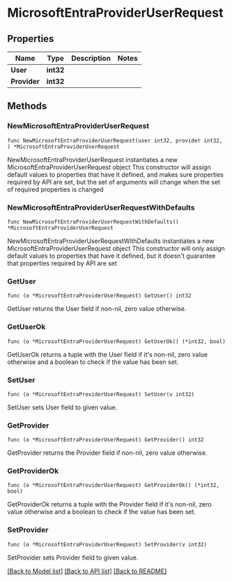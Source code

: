 # MicrosoftEntraProviderUserRequest

## Properties

Name | Type | Description | Notes
------------ | ------------- | ------------- | -------------
**User** | **int32** |  | 
**Provider** | **int32** |  | 

## Methods

### NewMicrosoftEntraProviderUserRequest

`func NewMicrosoftEntraProviderUserRequest(user int32, provider int32, ) *MicrosoftEntraProviderUserRequest`

NewMicrosoftEntraProviderUserRequest instantiates a new MicrosoftEntraProviderUserRequest object
This constructor will assign default values to properties that have it defined,
and makes sure properties required by API are set, but the set of arguments
will change when the set of required properties is changed

### NewMicrosoftEntraProviderUserRequestWithDefaults

`func NewMicrosoftEntraProviderUserRequestWithDefaults() *MicrosoftEntraProviderUserRequest`

NewMicrosoftEntraProviderUserRequestWithDefaults instantiates a new MicrosoftEntraProviderUserRequest object
This constructor will only assign default values to properties that have it defined,
but it doesn't guarantee that properties required by API are set

### GetUser

`func (o *MicrosoftEntraProviderUserRequest) GetUser() int32`

GetUser returns the User field if non-nil, zero value otherwise.

### GetUserOk

`func (o *MicrosoftEntraProviderUserRequest) GetUserOk() (*int32, bool)`

GetUserOk returns a tuple with the User field if it's non-nil, zero value otherwise
and a boolean to check if the value has been set.

### SetUser

`func (o *MicrosoftEntraProviderUserRequest) SetUser(v int32)`

SetUser sets User field to given value.


### GetProvider

`func (o *MicrosoftEntraProviderUserRequest) GetProvider() int32`

GetProvider returns the Provider field if non-nil, zero value otherwise.

### GetProviderOk

`func (o *MicrosoftEntraProviderUserRequest) GetProviderOk() (*int32, bool)`

GetProviderOk returns a tuple with the Provider field if it's non-nil, zero value otherwise
and a boolean to check if the value has been set.

### SetProvider

`func (o *MicrosoftEntraProviderUserRequest) SetProvider(v int32)`

SetProvider sets Provider field to given value.



[[Back to Model list]](../README.md#documentation-for-models) [[Back to API list]](../README.md#documentation-for-api-endpoints) [[Back to README]](../README.md)


